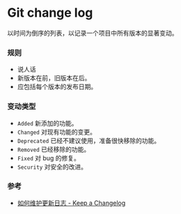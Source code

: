 # Git change log

以时间为倒序的列表，以记录一个项目中所有版本的显著变动。

### 规则

- 说人话
- 新版本在前，旧版本在后。
- 应包括每个版本的发布日期。

### 变动类型

- `Added` 新添加的功能。
- `Changed` 对现有功能的变更。
- `Deprecated` 已经不建议使用，准备很快移除的功能。
- `Removed` 已经移除的功能。
- `Fixed` 对 bug 的修复。
- `Security` 对安全的改进。


### 参考
- [如何维护更新日志 - Keep a Changelog](https://keepachangelog.com/zh-CN/1.0.0/)